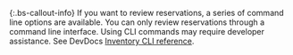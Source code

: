 {:.bs-callout-info}
If you want to review reservations, a series of command line options are available. You can only review reservations through a command line interface. Using CLI commands may require developer assistance. See DevDocs [Inventory CLI reference](https://devdocs.magento.com/guides/v2.3/inventory/inventory-cli-reference.html).
